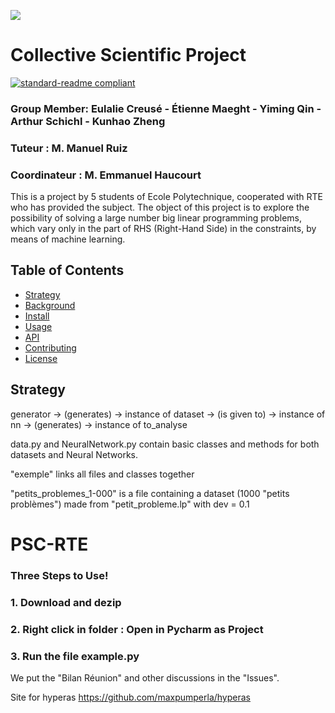 ![](https://raw.github.com/DyeKuu/PSC-RTE/master/report/icon.png)
# Collective Scientific Project

[![standard-readme compliant](https://img.shields.io/badge/readme%20style-standard-brightgreen.svg?style=flat-square)](https://github.com/RichardLitt/standard-readme)

### Group Member: Eulalie Creusé - Étienne Maeght - Yiming Qin - Arthur Schichl - Kunhao Zheng
### Tuteur : M. Manuel Ruiz
### Coordinateur : M. Emmanuel Haucourt

This is a project by 5 students of Ecole Polytechnique, cooperated with RTE who has provided the subject. The object of this project is to explore the possibility of solving a large number big linear programming problems, which vary only in the part of RHS (Right-Hand Side) in the constraints, by means of machine learning.

## Table of Contents

- [Strategy](#strategy)
- [Background](#background)
- [Install](#install)
- [Usage](#usage)
- [API](#api)
- [Contributing](#contributing)
- [License](#license)

## Strategy

generator -> (generates) -> instance of dataset -> (is given to) -> instance of nn -> (generates) -> instance of to_analyse

data.py and NeuralNetwork.py contain basic classes and methods for both datasets and Neural Networks.

"exemple" links all files and classes together

"petits_problemes_1-000" is a file containing a dataset (1000 "petits problèmes") made from "petit_probleme.lp" with dev = 0.1



# PSC-RTE

### Three Steps to Use!
### 1. Download and dezip
### 2. Right click in folder : Open in Pycharm as Project
### 3. Run the file example.py

We put the "Bilan Réunion" and other discussions in the "Issues".

Site for hyperas https://github.com/maxpumperla/hyperas
